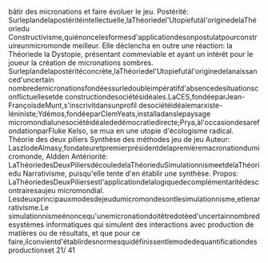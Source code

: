 bâtir des micronations et faire évoluer le jeu. 
Postérité: 
Surleplandelapostéritéintellectuelle,laThéoriedel'Utopiefutàl'originedelaThéoriedu
Constructivisme,quiénoncelesformesd'applicationdesonpostulatpourconstruireunmicromonde
meilleur. Elle déclencha en outre une réaction: la Théoriede la Dystopie, présentant commeviable et
ayant un intérêt pour le joueur la création de micronations sombres. 
Surleplandelapostéritéconcrète,laThéoriedel'Utopiefutàl'originedelanaissanced'uncertain
nombredemicronationsfondéessurledoubleimpératifd'absencedesituationsconflictuellesetde
constructiondesociétésidéales.LaCES,fondéeparJean-FrançoisdeMunt,s'inscrivitdansunprofil
desociétéidéalemarxiste-léniniste;Ydémos,fondéeparClemYeats,installadanslepaysage
micromondialunesociétéidéalededémocratiedirecte;Prya,àl'occasiondesarefondationparFluke
Kelso, se mua en une utopie d'écologisme radical. 
Théorie des deux piliers
Synthèse des méthodes jeu de jeu
Auteur: 
LaszlodeAlmasy,fondateuretpremierprésidentdelapremièremacronationdumicromonde,
Aldden 
Antériorité: 
LaThéoriedesDeuxPiliersdécouledelaThéorieduSimulationnismeetdelaThéoriedu
Narrativisme, puisqu'elle tente d'en établir une synthèse. 
Propos: 
LaThéoriedesDeuxPiliersestl'applicationdelalogiquedecomplémentaritédescontrairesaujeu
micromondial. 
Lesdeuxprincipauxmodesdejeudumicromondesontlesimulationnisme,etlenarrativisme.Le
simulationnismeénoncequ'unemicronationdoitêtredotéed'uncertainnombredesystèmes
informatiques qui simulent des interactions avec production de matières ou de résultats, et que pour ce
faire,ilconvientd'établirdesnormesquidéfinissentlemodedequantificationdesproductionset
21/ 41